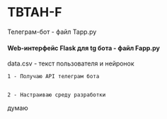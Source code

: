 # TBTAH-F

Телеграм-бот - файл Tapp.py

#### Web-интерфейс Flask для tg бота - файл Fapp.py ###

data.csv - текст пользователя и нейронок


    1 - Получаю API телеграм бота


    2 - Настраиваю среду разработки 

думаю
